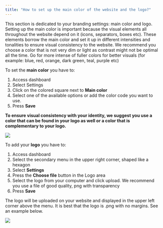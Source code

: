 ```yaml
---
title: "How to set up the main color of the website and the logo?"
---
```


This section is dedicated to your branding settings: main color and
logo. Setting up the main color is important because the visual elements
all throughout the website depend on it (icons, separators, boxes etc).
These elements borrow the main color and set it up in different
intensities and tonalities to ensure visual consistency to the website.
We recommend you choose a color that is not very dim or light as
contrast might not be optimal all the time. Go for more intense of
fuller colors for better visuals (for example: blue, red, orange, dark
green, teal, purple etc)

To set the **main color** you have to:

1)  Access dashboard
2)  Select Settings
3)  Click on the colored square next to **Main color**
4)  Select one of the available options or add the color code you want to use.
5)  Press **Save**

**To ensure visual consistency with your identity, we suggest you use a
color that can be found in your logo as well or a color that is
complementary to your logo.**


<a href="/assets/help/009.png">
    <img src="/assets/help/009.png" />
</a>

To add your **logo** you have to:

1)  Access dashboard
2)  Select the secondary menu in the upper right corner, shaped like a hexagon
3)  Select **Settings**
4)  Press the **Choose file** button in the Logo area
5)  Select the logo from your computer and click upload. We recommend
    you use a file of good quality, png with transparency
6)  Press **Save**

The logo will be uploaded on your website and displayed in the upper
left corner above the menu. It is best that the logo is .png with no
margins. See an example below.

<a href="/assets/help/023.png">
    <img src="/assets/help/023.png" />
</a>
